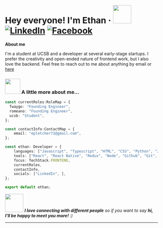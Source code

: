# Hey everyone! I'm Ethan &middot; <img src="https://media.giphy.com/media/6Vx4LpPLVTqTe/giphy.gif" width="60"> [![LinkedIn](https://img.shields.io/badge/LinkedIn-0077B5?style=for-the-badge&logo=linkedin&logoColor=white)](https://github.com/epletcher72/google-drive-cron-backup/tree/master#Contributing) [![Facebook](https://img.shields.io/badge/Facebook-1877F2?style=for-the-badge&logo=facebook&logoColor=white)](https://github.com/epletcher72/google-drive-cron-backup/tree/master#Contributing)

**About me**

I'm a student at UCSB and a developer at several early-stage startups. I prefer the creativity and open-ended nature of frontend work, but I also love the backend. Feel free to reach out to me about anything by email or [here](https://github.com/epletcher72/epletcher72/issues)

### <img src="https://media.giphy.com/media/VgCDAzcKvsR6OM0uWg/giphy.gif" width="50"> A little more about me...  

```typescript
const currentRoles:RoleMap = {
  fwaygo: "Founding Engineer",
  romeano: "Founding Engineer",
  ucsb: "Student",
};

const contactInfo:ContactMap = {
    email: "epletcher72@gmail.com",
};

const ethan: Developer = {
    languages: ["Javascript", "Typescript", "HTML", "CSS", "Python", "Java", "C++"],
    tools: ["React", "React Native", "Redux", "Node", "Github", "Git", "Vim", "Unix" "Shell", "Anaconda", "Pandas", "Docker"],
    focus: TechStack.FRONTEND,
    currentRoles,
    contactInfo,
    socials: ["LinkedIn", ],
};

export default ethan;
```

<img src="https://media.giphy.com/media/LnQjpWaON8nhr21vNW/giphy.gif" width="60"> <em><b>I love connecting with different people</b> so if you want to say <b>hi, I'll be happy to meet you more!</b> :)</em>

---
